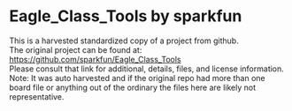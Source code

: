 
# Eagle_Class_Tools by sparkfun  
This is a harvested standardized copy of a project from github.  
The original project can be found at:  
https://github.com/sparkfun/Eagle_Class_Tools  
Please consult that link for additional, details, files, and license information.  
Note: It was auto harvested and if the original repo had more than one board file or anything out of the ordinary the files here are likely not representative.  
    